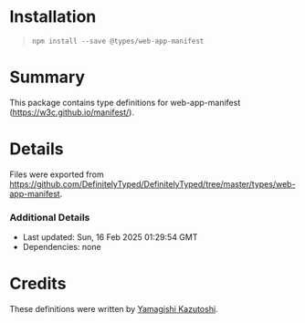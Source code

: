 # Installation
> `npm install --save @types/web-app-manifest`

# Summary
This package contains type definitions for web-app-manifest (https://w3c.github.io/manifest/).

# Details
Files were exported from https://github.com/DefinitelyTyped/DefinitelyTyped/tree/master/types/web-app-manifest.

### Additional Details
 * Last updated: Sun, 16 Feb 2025 01:29:54 GMT
 * Dependencies: none

# Credits
These definitions were written by [Yamagishi Kazutoshi](https://github.com/ykzts).
